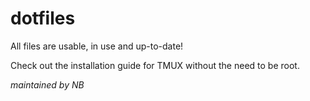 # dotfiles
All files are usable, in use and up-to-date!

Check out the installation guide for TMUX without the need to be root.

_maintained by NB_
